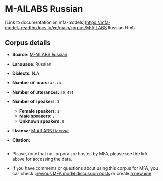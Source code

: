 
# M-AILABS Russian

[Link to documentation on mfa-models](https://mfa-models.readthedocs.io/en/main/corpus/M-AILABS Russian.html)

## Corpus details

- **Source:** [M-AILABS Russian](https://openslr.org/94/)
- **Language:** [Russian](https://en.wikipedia.org/wiki/Russian_language)
- **Dialects:** N/A
- **Number of hours:** `46.78`
- **Number of utterances:** `20,494`
- **Number of speakers:** `3`
  - **Female speakers:** `1`
  - **Male speakers:** `2`
  - **Unknown speakers:** `0`
- **License:** [M-AILABS License](https://www.caito.de/2019/01/the-m-ailabs-speech-dataset/)

- **Citation:**
```bibtex

```

- Please, note that no corpora are hosted by MFA, please see the link above for accessing the data.

- If you have comments or questions about using this corpus for MFA, you can check [previous MFA model discussion posts](https://github.com/MontrealCorpusTools/mfa-models/discussions?discussions_q=M-AILABS+Russian) or create [a new one](https://github.com/MontrealCorpusTools/mfa-models/discussions/new).

